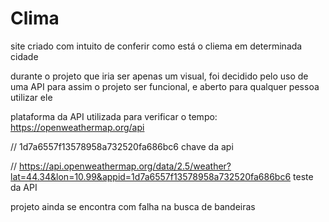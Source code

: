 # Clima
 site criado com intuito de conferir como está o cliema em determinada cidade

 durante o projeto que iria ser apenas um visual, foi decidido pelo uso de uma API para assim o projeto ser funcional, e aberto para qualquer pessoa utilizar ele

 plataforma da API utilizada para verificar o tempo: https://openweathermap.org/api

 // 1d7a6557f13578958a732520fa686bc6   chave da api

// https://api.openweathermap.org/data/2.5/weather?lat=44.34&lon=10.99&appid=1d7a6557f13578958a732520fa686bc6 teste da API


projeto ainda se encontra com falha na busca de bandeiras
